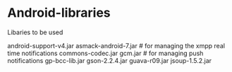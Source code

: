 Android-libraries
=================

Libaries to be used


android-support-v4.jar
asmack-android-7.jar # for managing the xmpp real time notifications
commons-codec.jar
gcm.jar     # for managing push notifications
gp-bcc-lib.jar 
gson-2.2.4.jar
guava-r09.jar
jsoup-1.5.2.jar
